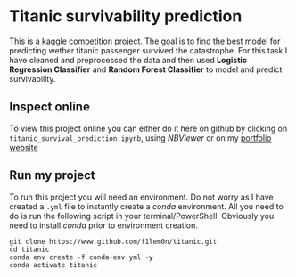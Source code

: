 # Titanic survivability prediction

This is a [kaggle competition](https://www.kaggle.com/competitions/titanic) project. The goal is to find the best model
for predicting wether titanic passenger survived the catastrophe. For this
task I have cleaned and preprocessed the data and then used **Logistic Regression Classifier**
and **Random Forest Classifier** to model and predict survivability.

## Inspect online

To view this project online you can either do it here on github by clicking
on `titanic_survival_prediction.ipynb`, using *NBViewer* or on my [portfolio website](https://f1lem0n.github.io/)

## Run my project

To run this project you will need an environment. Do not worry as I have created a `.yml` file
to instantly create a *conda* environment. All you need to do is run the following script
in your terminal/PowerShell. Obviously you need to install *conda* prior to environment creation.

```{bash}
git clone https://www.github.com/f1lem0n/titanic.git
cd titanic
conda env create -f conda-env.yml -y
conda activate titanic
```
